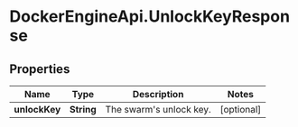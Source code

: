 # DockerEngineApi.UnlockKeyResponse

## Properties

Name | Type | Description | Notes
------------ | ------------- | ------------- | -------------
**unlockKey** | **String** | The swarm&#39;s unlock key. | [optional] 


